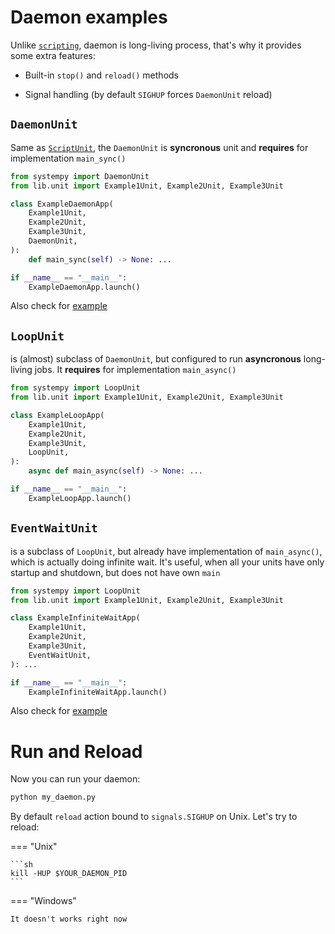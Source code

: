 # Daemon examples

Unlike [`scripting`](./scripting.md), daemon is long-living process, that's why
it provides some extra features:

* Built-in `stop()` and `reload()` methods

* Signal handling (by default `SIGHUP` forces `DaemonUnit` reload)

## `DaemonUnit`

Same as [`ScriptUnit`](./scripting.md), the `DaemonUnit` is **syncronous** unit
and **requires** for implementation `main_sync()`

```python
from systempy import DaemonUnit
from lib.unit import Example1Unit, Example2Unit, Example3Unit

class ExampleDaemonApp(
    Example1Unit,
    Example2Unit,
    Example3Unit,
    DaemonUnit,
):
    def main_sync(self) -> None: ...

if __name__ == "__main__":
    ExampleDaemonApp.launch()
```

Also check for [example](https://github.com/kai3341/systemPY/blob/next-0.1.x/examples/sync_reload_signal.py)

## `LoopUnit`

is (almost) subclass of `DaemonUnit`, but configured to run **asyncronous**
long-living jobs. It **requires** for implementation `main_async()`

```python
from systempy import LoopUnit
from lib.unit import Example1Unit, Example2Unit, Example3Unit

class ExampleLoopApp(
    Example1Unit,
    Example2Unit,
    Example3Unit,
    LoopUnit,
):
    async def main_async(self) -> None: ...

if __name__ == "__main__":
    ExampleLoopApp.launch()
```

## `EventWaitUnit`

is a subclass of `LoopUnit`, but already have implementation of `main_async()`,
which is actually doing infinite wait. It's useful, when all your units have
only startup and shutdown, but does not have own `main`

```python
from systempy import LoopUnit
from lib.unit import Example1Unit, Example2Unit, Example3Unit

class ExampleInfiniteWaitApp(
    Example1Unit,
    Example2Unit,
    Example3Unit,
    EventWaitUnit,
): ...

if __name__ == "__main__":
    ExampleInfiniteWaitApp.launch()
```

Also check for [example](https://github.com/kai3341/systemPY/blob/next-0.1.x/examples/async_reload_signal.py)

# Run and Reload

Now you can run your daemon:

```sh
python my_daemon.py
```

By default `reload` action bound to `signals.SIGHUP` on Unix.
Let's try to reload:

=== "Unix"

    ```sh
    kill -HUP $YOUR_DAEMON_PID
    ```

=== "Windows"

    It doesn't works right now
